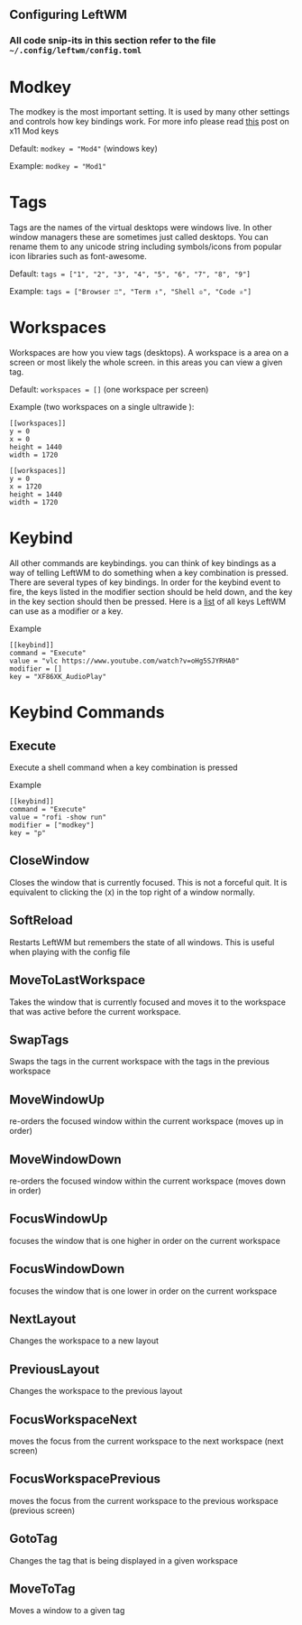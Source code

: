 ## Configuring LeftWM 

### All code snip-its in this section refer to the file `~/.config/leftwm/config.toml`


# Modkey
The modkey is the most important setting. It is used by many other settings and controls how key bindings work. 
For more info please read [this](https://stackoverflow.com/questions/19376338/xcb-keyboard-button-masks-meaning) post on x11 Mod keys

Default: `modkey = "Mod4"`  (windows key)

Example: `modkey = "Mod1"`  



# Tags
Tags are the names of the virtual desktops were windows live. In other window managers these are sometimes just called desktops. You can rename them to any unicode string including symbols/icons from popular icon libraries such as font-awesome.

Default: `tags = ["1", "2", "3", "4", "5", "6", "7", "8", "9"]`

Example: `tags = ["Browser ♖", "Term ♗", "Shell ♔", "Code ♕"]`



# Workspaces
Workspaces are how you view tags (desktops). A workspace is a area on a screen or most likely the whole screen. in this areas you can view a given tag. 

Default: `workspaces = []` (one workspace per screen)

Example (two workspaces on a single ultrawide ): 

```
[[workspaces]]
y = 0
x = 0
height = 1440
width = 1720

[[workspaces]]
y = 0
x = 1720
height = 1440
width = 1720
```


# Keybind
All other commands are keybindings. you can think of key bindings as a way of telling LeftWM to do something when a key combination is pressed. There are several types of key bindings. In order for the keybind event to fire, the keys listed in the modifier section should be held down, and the key in the key section should then be pressed. Here is a [list](https://github.com/leftwm/leftwm/blob/master/src/utils/xkeysym_lookup.rs) of all keys LeftWM can use as a modifier or a key. 

Example
```
[[keybind]]
command = "Execute"
value = "vlc https://www.youtube.com/watch?v=oHg5SJYRHA0"
modifier = []
key = "XF86XK_AudioPlay"
```


# Keybind Commands

## Execute
Execute a shell command when a key combination is pressed

Example
```
[[keybind]]
command = "Execute"
value = "rofi -show run"
modifier = ["modkey"]
key = "p"
```

## CloseWindow
Closes the window that is currently focused. This is not a forceful quit. It is equivalent to clicking the (x) in the top right of a window normally. 

## SoftReload
Restarts LeftWM but remembers the state of all windows. This is useful when playing with the config file

## MoveToLastWorkspace
Takes the window that is currently focused and moves it to the workspace that was active before the current workspace.

## SwapTags
Swaps the tags in the current workspace with the tags in the previous workspace

## MoveWindowUp
re-orders the focused window within the current workspace (moves up in order)

## MoveWindowDown
re-orders the focused window within the current workspace (moves down in order)

## FocusWindowUp
focuses the window that is one higher in order on the current workspace

## FocusWindowDown
focuses the window that is one lower in order on the current workspace

## NextLayout
Changes the workspace to a new layout 

## PreviousLayout
Changes the workspace to the previous layout 

## FocusWorkspaceNext
moves the focus from the current workspace to the next workspace (next screen)

## FocusWorkspacePrevious
moves the focus from the current workspace to the previous workspace (previous screen)

## GotoTag
Changes the tag that is being displayed in a given workspace

## MoveToTag
Moves a window to a given tag


